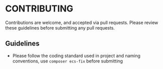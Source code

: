 # CONTRIBUTING

Contributions are welcome, and accepted via pull requests. Please review these guidelines before submitting any pull requests.

## Guidelines

  * Please follow the coding standard used in project and naming conventions, use ```composer ecs-fix``` before submitting
